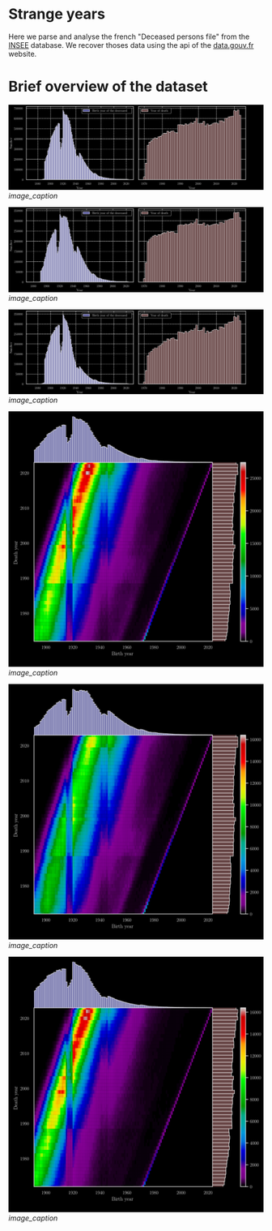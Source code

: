 # Strange years
Here we parse and analyse the french "Deceased persons file" from the [INSEE](https://www.insee.fr) database.
We recover thoses data using the api of the [data.gouv.fr](https://www.data.gouv.fr) website.

# Brief overview of the dataset
!["Distribution of the years of birth and death in the dataset"](figures/year_dist.svg)
*image_caption*

!["Distribution of the years of birth and death for the male"](figures/M_year_dist.svg)
*image_caption*

!["Distribution of the years of birth and death for the female"](figures/F_year_dist.svg)
*image_caption*

!["Distributions of year of death given the year of birth"](figures/year_dist_2D.svg)
*image_caption*

!["Distributions of year of death given the year of birth for the male"](figures/M_year_dist_2D.svg)
*image_caption*

!["Distributions of year of death given the year of birth for the female"](figures/F_year_dist_2D.svg)
*image_caption*
